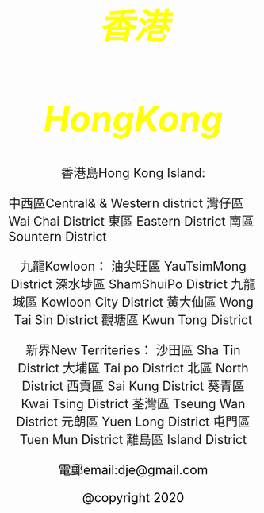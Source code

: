<style>
body {
  background-image: url('429EA0F6-F280-4D32-8A09-2B69D351C8CC.jpeg');
  background-repeat: no-repeat;
  background-attachment: fixed; 
  background-size: 100% 100%;
}
</style>

<html>

<head>
<style>
body1 {
text-align: center;
font-size: 35px;
}
</style>
</head>

<body1>
<I><h1 style="color:yellow ;">香港</h1></I>
<I><h1 style="color:yellow ;">HongKong</h1></I>
</body1>

<style>
body2 {
text-align: center;
font-size:25px;  
style="color:orange
}
</style>

<body2>
  <p>香港島Hong Kong Island:</p>
中西區Central& &  Western district
灣仔區 Wai Chai District
東區 Eastern District
南區 Sountern District

九龍Kowloon：
油尖旺區 YauTsimMong District
深水埗區 ShamShuiPo District
九龍城區 Kowloon City District
黃大仙區 Wong Tai Sin District
觀塘區 Kwun Tong District

新界New Territeries：
沙田區 Sha Tin District
大埔區 Tai po District
北區 North District
西貢區 Sai Kung District
葵青區 Kwai Tsing District
荃灣區 Tseung Wan District
元朗區 Yuen Long District
屯門區 Tuen Mun District
離島區 Island District
</body2>

<style>
body3 {
text-align: center;
font-size:25px;  
}
</style>

<body3>
<p style="color:black;"> 電郵email:dje@gmail.com </p>
<p style="color:black;"> @copyright 2020 </p>

</body3>

</html>
